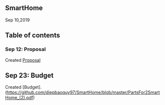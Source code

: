 SmartHome
----------
Sep 10,2019

Table of contents
-----------------
### Sep 12: Proposal 
Created [Proposal](https://github.com/diepbaoquy97/SmartHome/blob/master/Proposal.xlsx)
## Sep 23: Budget
Created [Budget].(https://github.com/diepbaoquy97/SmartHome/blob/master/PartsFor2SmartHome_(2).pdf)
